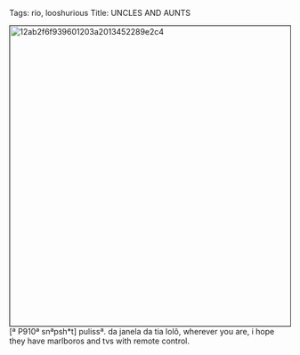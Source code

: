 Tags: rio, looshurious
Title: UNCLES AND AUNTS
  
<p><img src="https://objects.hbvu.su/blotpix/looshurious/IMG_638454652.jpeg" width=540 height=540 alt="12ab2f6f939601203a2013452289e2c4" border=1>
[ª P910ª snªpsh*t]  pulissª. da janela da tia lolô, wherever you are, i hope they have marlboros and tvs with remote control.

